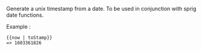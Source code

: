 Generate a unix timestamp from a date. To be used in conjunction with sprig date functions.

Example : 

    {{now | toStamp}}
    => 1603361826